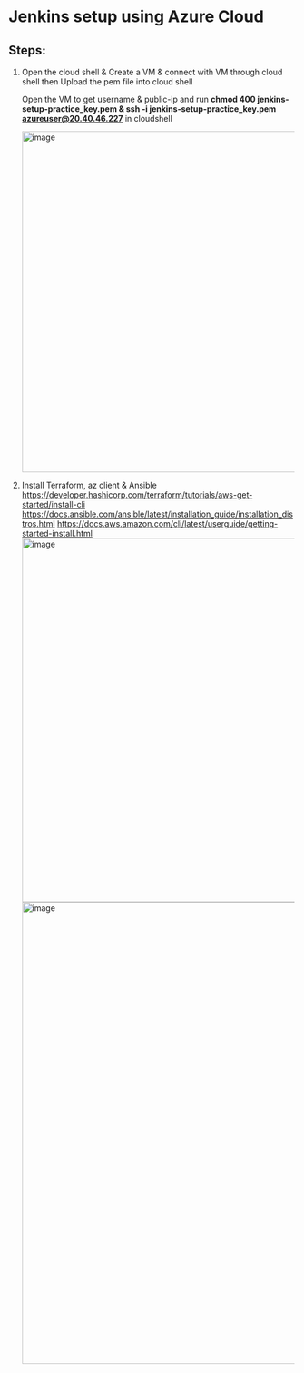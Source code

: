 # Jenkins setup using Azure Cloud

## Steps:
1. Open the cloud shell & Create a VM & connect with VM through cloud shell then Upload the pem file into cloud shell

   Open the VM to get username & public-ip and run **chmod 400 jenkins-setup-practice_key.pem  &  ssh -i jenkins-setup-practice_key.pem azureuser@20.40.46.227** in cloudshell

   <img width="601" alt="image" src="https://github.com/user-attachments/assets/b1460df4-43fb-4998-bbe3-a2c4500e5530" />


4. Install Terraform, az client & Ansible
   https://developer.hashicorp.com/terraform/tutorials/aws-get-started/install-cli
   https://docs.ansible.com/ansible/latest/installation_guide/installation_distros.html
   https://docs.aws.amazon.com/cli/latest/userguide/getting-started-install.html
   <img width="641" alt="image" src="https://github.com/user-attachments/assets/3f4e4526-618e-4341-ac13-5c607ba4fe7d" />
   <img width="814" alt="image" src="https://github.com/user-attachments/assets/ced6cf2c-2df1-4340-909d-5dc738c9efde" />






